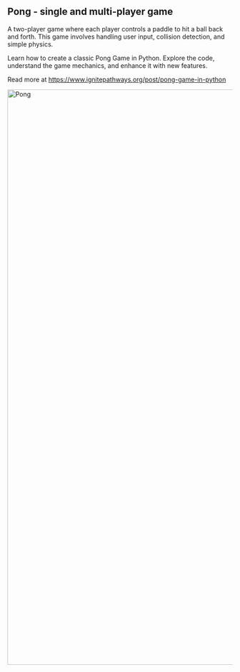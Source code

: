 ## Pong - single and multi-player game
 
A two-player game where each player controls a paddle to hit a ball back and forth. This game involves handling user input, collision detection, and simple physics. 

Learn how to create a classic Pong Game in Python. Explore the code, understand the game mechanics, and enhance it with new features.

Read more at https://www.ignitepathways.org/post/pong-game-in-python

<img width="1289" alt="Pong" src="https://static.wixstatic.com/media/9c8449_0afc3be0b2a440669f867f986900cf35~mv2.png/v1/fill/w_922,h_527,al_c,lg_1,q_90,enc_auto/9c8449_0afc3be0b2a440669f867f986900cf35~mv2.png">

